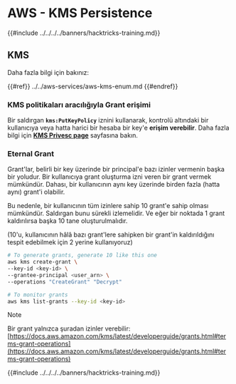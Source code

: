 # AWS - KMS Persistence

{{#include ../../../../banners/hacktricks-training.md}}

## KMS

Daha fazla bilgi için bakınız:

{{#ref}}
../../aws-services/aws-kms-enum.md
{{#endref}}

### KMS politikaları aracılığıyla Grant erişimi

Bir saldırgan **`kms:PutKeyPolicy`** iznini kullanarak, kontrolü altındaki bir kullanıcıya veya hatta harici bir hesaba bir key'e **erişim verebilir**. Daha fazla bilgi için [**KMS Privesc page**](../../aws-privilege-escalation/aws-kms-privesc/README.md) sayfasına bakın.

### Eternal Grant

Grant'lar, belirli bir key üzerinde bir principal'e bazı izinler vermenin başka bir yoludur. Bir kullanıcıya grant oluşturma izni veren bir grant vermek mümkündür. Dahası, bir kullanıcının aynı key üzerinde birden fazla (hatta aynı) grant'i olabilir.

Bu nedenle, bir kullanıcının tüm izinlere sahip 10 grant'e sahip olması mümkündür. Saldırgan bunu sürekli izlemelidir. Ve eğer bir noktada 1 grant kaldırılırsa başka 10 tane oluşturulmalıdır.

(10'u, kullanıcının hâlâ bazı grant'lere sahipken bir grant'in kaldırıldığını tespit edebilmek için 2 yerine kullanıyoruz)
```bash
# To generate grants, generate 10 like this one
aws kms create-grant \
--key-id <key-id> \
--grantee-principal <user_arn> \
--operations "CreateGrant" "Decrypt"

# To monitor grants
aws kms list-grants --key-id <key-id>
```
> [!NOTE]
> Bir grant yalnızca şuradan izinler verebilir: [https://docs.aws.amazon.com/kms/latest/developerguide/grants.html#terms-grant-operations](https://docs.aws.amazon.com/kms/latest/developerguide/grants.html#terms-grant-operations)

{{#include ../../../../banners/hacktricks-training.md}}
